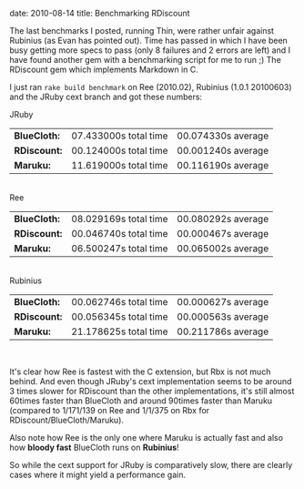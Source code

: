 date: 2010-08-14
title: Benchmarking RDiscount

The last benchmarks I posted, running Thin, were rather unfair 
against Rubinius (as Evan has pointed out). Time has passed 
in which I have been busy getting more specs to pass (only 8 failures 
and 2 errors are left) and I have found another gem with a benchmarking 
script for me  to run ;) The RDiscount gem which implements Markdown in C.

I just ran `rake build benchmark` on Ree (2010.02), Rubinius (1.0.1 20100603) 
and the JRuby cext branch and got these numbers:

<table>
  <tr><thead>JRuby</thead></tr>
  <tr>
    <td><strong>BlueCloth:</strong></td>
    <td>07.433000s total time</td>
    <td>00.074330s average</td>
  </tr>
  <tr>
    <td><strong>RDiscount:</strong></td>
    <td>00.124000s total time</td>
    <td>00.001240s average</td>
  </tr>
  <tr>
    <td><strong>Maruku:</strong></td>
    <td>11.619000s total time</td>
    <td>00.116190s average</td>
  </tr>
</table>
</br>
<table>
  <tr><thead>Ree</thead></tr>
  <tr>
    <td><strong>BlueCloth:</strong></td>
    <td>08.029169s total time</td>
    <td>00.080292s average</td>
  </tr>
  <tr>
    <td><strong>RDiscount:</strong></td>
    <td>00.046740s total time</td>
    <td>00.000467s average</td>
  </tr>
  <tr>
    <td><strong>Maruku:</strong></td>
    <td>06.500247s total time</td>
    <td>00.065002s average</td>
  </tr>
</table>
</br>

<table>
  <tr><thead>Rubinius</thead></tr>
  <tr>
    <td><strong>BlueCloth:</strong></td>
    <td>00.062746s total time</td>
    <td>00.000627s average</td>
  </tr>
  <tr>
    <td><strong>RDiscount:</strong></td>
    <td>00.056345s total time</td>
    <td>00.000563s average</td>
  </tr>
  <tr>
    <td><strong>Maruku:</strong></td>
    <td>21.178625s total time</td>
    <td>00.211786s average</td>
  </tr>
</table>
</br>

It's clear how Ree is fastest with the C extension, but Rbx is not much behind.
And even though JRuby's cext implementation seems to be around 3 times slower 
for RDiscount than the other implementations, it's still almost 60times faster than BlueCloth and around 90times
faster than Maruku (compared to 1/171/139 on Ree and 1/1/375 on Rbx for RDiscount/BlueCloth/Maruku).

Also note how Ree is the only one where Maruku is actually fast and also how __bloody fast__ BlueCloth runs on __Rubinius__!

So while the cext support for JRuby is comparatively slow, there are clearly cases where 
it might yield a performance gain.

